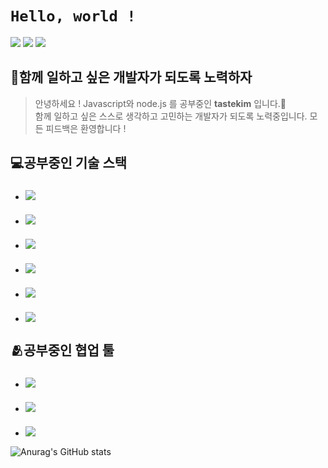 # ```Hello, world !```  
<a href="https://tastekim.notion.site/tastekim/tastekim_Devlog-fe856eb9ac6e416db3807c12fcab39c5" target="_blank"><img src="https://img.shields.io/badge/Notion-FFFFFF?style=flat&logo=Notion&logoColor=black"/></a>
<a href="https://www.instagram.com/tastekim_" target="_blank"><img src="https://img.shields.io/badge/INSTAGRAM-fab1a0?style=flat&logo=instagram&logoColor=FFFFFF"/></a>
<a href="" target="_blank"><img src="https://img.shields.io/badge/tastekim@kakao.com-fdcb6e?style=flat&logo=gmail&logoColor=FFFFFF"/></a>  

## 🎯함께 일하고 싶은 개발자가 되도록 노력하자  

> 안녕하세요 ! Javascript와 node.js 를 공부중인 **tastekim** 입니다.🤗  
  함께 일하고 싶은 스스로 생각하고 고민하는 개발자가 되도록 노력중입니다.
  모든 피드백은 환영합니다 !  

## 💻공부중인 기술 스택
* ### <img src="https://img.shields.io/badge/javascript-F7DF1E?style=flat&logo=javascript&logoColor=black">
* ### <img src="https://img.shields.io/badge/Node.js-339933?style=flat&logo=Node.jst&logoColor=white">
* ### <img src="https://img.shields.io/badge/Python-3776AB?style=flat&logo=Python&logoColor=white">
* ### <img src="https://img.shields.io/badge/Flask-000000?style=flat&logo=Flask&logoColor=white">
* ### <img src="https://img.shields.io/badge/MongoDB-47A248?style=flat&logo=MongoDB&logoColor=white">  
* ### <img src="https://img.shields.io/badge/MySQL-4479A1?style=flat&logo=MySQL&logoColor=white"> 


## 🫂공부중인 협업 툴
* ### <img src="https://img.shields.io/badge/Slack-4A154B?style=flat&logo=Slack&logoColor=white">
* ### <img src="https://img.shields.io/badge/AWS-232F3E?style=flat&logo=Amazon%20AWS&logoColor=white">  
* ### <img src="https://img.shields.io/badge/Notion-FFFFFF?style=flat&logo=Notion&logoColor=black">

![Anurag's GitHub stats](https://github-readme-stats.vercel.app/api?username=tastekim&show_icons=true&theme=radical)
